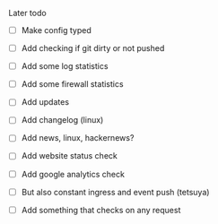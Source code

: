 Later todo

  - [ ] Make config typed

  - [ ] Add checking if git dirty or not pushed
  - [ ] Add some log statistics
  - [ ] Add some firewall statistics
  - [ ] Add updates
  - [ ] Add changelog (linux)
  - [ ] Add news, linux, hackernews?
  - [ ] Add website status check
  - [ ] Add google analytics check
  - [ ] But also constant ingress and event push (tetsuya)
  - [ ] Add something that checks on any request
